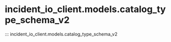 # incident_io_client.models.catalog_type_schema_v2

::: incident_io_client.models.catalog_type_schema_v2